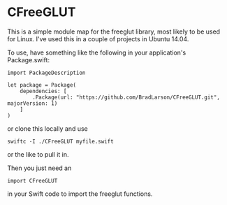 # CFreeGLUT

This is a simple module map for the freeglut library, most likely to be used for Linux. I've used this in a couple of projects in Ubuntu 14.04.

To use, have something like the following in your application's Package.swift:

```
import PackageDescription

let package = Package(
    dependencies: [
        .Package(url: "https://github.com/BradLarson/CFreeGLUT.git", majorVersion: 1)
    ]
)
```

or clone this locally and use

```
swiftc -I ./CFreeGLUT myfile.swift
```

or the like to pull it in.

Then you just need an

```
import CFreeGLUT
```

in your Swift code to import the freeglut functions.
